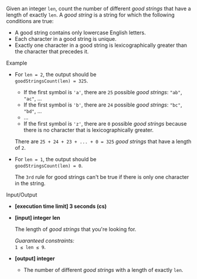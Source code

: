 
Given an integer  `len`, count the number of different  _good strings_  that have a length of exactly  `len`. A  _good string_  is a string for which the following conditions are true:

-   A good string contains only lowercase English letters.
-   Each character in a good string is unique.
-   Exactly one character in a good string is  lexicographically  greater than the character that precedes it.

Example

-   For  `len = 2`, the output should be  
    `goodStringsCount(len) = 325`.
    
    -   If the first symbol is  `'a'`, there are  `25`  possible  _good strings_:  `"ab"`,  `"ac"`, ...
    -   If the first symbol is  `'b'`, there are  `24`  possible  _good strings_:  `"bc"`,  `"bd"`, ...
    -   ...
    -   If the first symbol is  `'z'`, there are  `0`  possible  _good strings_  because there is no character that is lexicographically greater.
    
    There are  `25 + 24 + 23 + ... + 0 = 325`  _good strings_  that have a length of  `2`.
    
-   For  `len = 1`, the output should be  
    `goodStringsCount(len) = 0`.
    
    The  `3rd`  rule for good strings can't be true if there is only one character in the string.
    

Input/Output

-   **[execution time limit] 3 seconds (cs)**
    
-   **[input] integer len**
    
    The length of  _good strings_  that you're looking for.
    
    _Guaranteed constraints:_  
    `1 ≤ len ≤ 9`.
    
-   **[output] integer**
    
    -   The number of different  _good strings_  with a length of exactly  `len`.